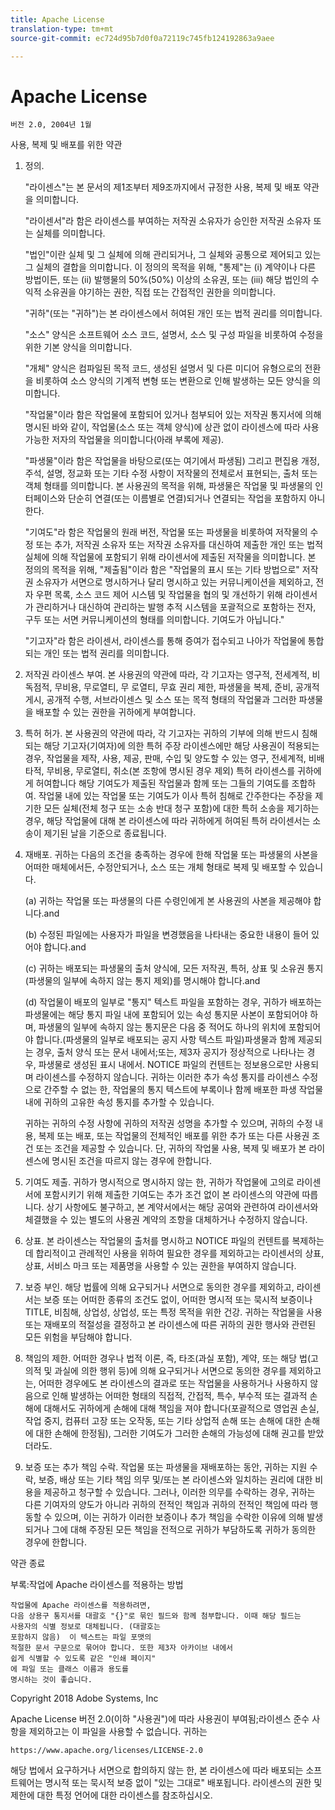 ```yaml
---
title: Apache License
translation-type: tm+mt
source-git-commit: ec724d95b7d0f0a72119c745fb124192863a9aee

---
```



# Apache License

    버전 2.0, 2004년 1월
<!--                        https://www.apache.org/licenses/  -->

사용, 복제 및 배포를 위한 약관

1. 정의.

   "라이센스"는 본 문서의 제1조부터 제9조까지에서 규정한 사용, 복제 및 배포 약관을 의미합니다.

   "라이센서"라 함은 라이센스를 부여하는 저작권 소유자가 승인한 저작권 소유자 또는 실체를 의미합니다.

   "법인"이란 실체 및 그 실체에 의해 관리되거나, 그 실체와 공통으로 제어되고 있는 그 실체의 결합을 의미합니다. 이 정의의 목적을 위해, "통제"는 (i) 계약이나 다른 방법이든, 또는 (ii) 발행물의 50%(50%) 이상의 소유권, 또는 (iii) 해당 법인의 수익적 소유권을 야기하는 권한, 직접 또는 간접적인 권한을 의미합니다.

   "귀하"(또는 "귀하")는 본 라이센스에서 허여된 개인 또는 법적 권리를 의미합니다.

   "소스" 양식은 소프트웨어 소스 코드, 설명서, 소스 및 구성 파일을 비롯하여 수정을 위한 기본 양식을 의미합니다.

   "개체" 양식은 컴파일된 목적 코드, 생성된 설명서 및 다른 미디어 유형으로의 전환을 비롯하여 소스 양식의 기계적 변형 또는 변환으로 인해 발생하는 모든 양식을 의미합니다.

   "작업물"이라 함은 작업물에 포함되어 있거나 첨부되어 있는 저작권 통지서에 의해 명시된 바와 같이, 작업물(소스 또는 객체 양식)에 상관 없이 라이센스에 따라 사용 가능한 저자의 작업물을 의미합니다(아래 부록에 제공).

   "파생물"이라 함은 작업물을 바탕으로(또는 여기에서 파생됨) 그리고 편집용 개정, 주석, 설명, 정교화 또는 기타 수정 사항이 저작물의 전체로서 표현되는, 출처 또는 객체 형태를 의미합니다. 본 사용권의 목적을 위해, 파생물은 작업물 및 파생물의 인터페이스와 단순히 연결(또는 이름별로 연결)되거나 연결되는 작업을 포함하지 아니한다.

   "기여도"라 함은 작업물의 원래 버전, 작업물 또는 파생물을 비롯하여 저작물의 수정 또는 추가, 저작권 소유자 또는 저작권 소유자를 대신하여 제출한 개인 또는 법적 실체에 의해 작업물에 포함되기 위해 라이센서에 제출된 저작물을 의미합니다. 본 정의의 목적을 위해, "제출됨"이라 함은 "작업물의 표시 또는 기타 방법으로" 저작권 소유자가 서면으로 명시하거나 달리 명시하고 있는 커뮤니케이션을 제외하고, 전자 우편 목록, 소스 코드 제어 시스템 및 작업물을 협의 및 개선하기 위해 라이센서가 관리하거나 대신하여 관리하는 발행 추적 시스템을 포괄적으로 포함하는 전자, 구두 또는 서면 커뮤니케이션의 형태를 의미합니다. 기여도가 아닙니다."

   "기고자"라 함은 라이센서, 라이센스를 통해 증여가 접수되고 나아가 작업물에 통합되는 개인 또는 법적 권리를 의미합니다.

2. 저작권 라이센스 부여. 본 사용권의 약관에 따라, 각 기고자는 영구적, 전세계적, 비독점적, 무비용, 무로열티, 무 로열티, 무효 권리 제한, 파생물을 복제, 준비, 공개적 게시, 공개적 수행, 서브라이센스 및 소스 또는 목적 형태의 작업물과 그러한 파생물을 배포할 수 있는 권한을 귀하에게 부여합니다.

3. 특허 허가. 본 사용권의 약관에 따라, 각 기고자는 귀하의 기부에 의해 반드시 침해되는 해당 기고자(기여자)에 의한 특허 주장 라이센스에만 해당 사용권이 적용되는 경우, 작업물을 제작, 사용, 제공, 판매, 수입 및 양도할 수 있는 영구, 전세계적, 비배타적, 무비용, 무로열티, 취소(본 조항에 명시된 경우 제외) 특허 라이센스를 귀하에게 허여합니다 해당 기여도가 제출된 작업물과 함께 또는 그들의 기여도를 조합하여. 작업물 내에 있는 작업물 또는 기여도가 이사 특허 침해로 간주한다는 주장을 제기한 모든 실체(전체 청구 또는 소송 반대 청구 포함)에 대한 특허 소송을 제기하는 경우, 해당 작업물에 대해 본 라이센스에 따라 귀하에게 허여된 특허 라이센서는 소송이 제기된 날을 기준으로 종료됩니다.

4. 재배포. 귀하는 다음의 조건을 충족하는 경우에 한해 작업물 또는 파생물의 사본을 어떠한 매체에서든, 수정안되거나, 소스 또는 개체 형태로 복제 및 배포할 수 있습니다.

   (a) 귀하는 작업물 또는 파생물의 다른 수령인에게 본 사용권의 사본을 제공해야 합니다.and

   (b) 수정된 파일에는 사용자가 파일을 변경했음을 나타내는 중요한 내용이 들어 있어야 합니다.and

   (c) 귀하는 배포되는 파생물의 출처 양식에, 모든 저작권, 특허, 상표 및 소유권 통지(파생물의 일부에 속하지 않는 통지 제외)를 명시해야 합니다.and

   (d) 작업물이 배포의 일부로 "통지" 텍스트 파일을 포함하는 경우, 귀하가 배포하는 파생물에는 해당 통지 파일 내에 포함되어 있는 속성 통지문 사본이 포함되어야 하며, 파생물의 일부에 속하지 않는 통지문은 다음 중 적어도 하나의 위치에 포함되어야 합니다.(파생물의 일부로 배포되는 공지 사항 텍스트 파일)파생물과 함께 제공되는 경우, 출처 양식 또는 문서 내에서;또는, 제3자 공지가 정상적으로 나타나는 경우, 파생물로 생성된 표시 내에서. NOTICE 파일의 컨텐트는 정보용으로만 사용되며 라이센스를 수정하지 않습니다. 귀하는 이러한 추가 속성 통지를 라이센스 수정으로 간주할 수 없는 한, 작업물의 통지 텍스트에 부록이나 함께 배포한 파생 작업물 내에 귀하의 고유한 속성 통지를 추가할 수 있습니다.

   귀하는 귀하의 수정 사항에 귀하의 저작권 성명을 추가할 수 있으며, 귀하의 수정 내용, 복제 또는 배포, 또는 작업물의 전체적인 배포를 위한 추가 또는 다른 사용권 조건 또는 조건을 제공할 수 있습니다. 단, 귀하의 작업물 사용, 복제 및 배포가 본 라이센스에 명시된 조건을 따르지 않는 경우에 한합니다.

5. 기여도 제출. 귀하가 명시적으로 명시하지 않는 한, 귀하가 작업물에 고의로 라이센서에 포함시키기 위해 제출한 기여도는 추가 조건 없이 본 라이센스의 약관에 따릅니다.
상기 사항에도 불구하고, 본 계약서에서는 해당 공여와 관련하여 라이센서와 체결했을 수 있는 별도의 사용권 계약의 조항을 대체하거나 수정하지 않습니다.

6. 상표. 본 라이센스는 작업물의 출처를 명시하고 NOTICE 파일의 컨텐트를 복제하는 데 합리적이고 관례적인 사용을 위하여 필요한 경우를 제외하고는 라이센서의 상표, 상표, 서비스 마크 또는 제품명을 사용할 수 있는 권한을 부여하지 않습니다.

7. 보증 부인. 해당 법률에 의해 요구되거나 서면으로 동의한 경우를 제외하고, 라이센서는 보증 또는 어떠한 종류의 조건도 없이, 어떠한 명시적 또는 묵시적 보증이나 TITLE, 비침해, 상업성, 상업성, 또는 특정 목적을 위한 건강. 귀하는 작업물을 사용 또는 재배포의 적절성을 결정하고 본 라이센스에 따른 귀하의 권한 행사와 관련된 모든 위험을 부담해야 합니다.

8. 책임의 제한. 어떠한 경우나 법적 이론, 즉, 타조(과실 포함), 계약, 또는 해당 법(고의적 및 과실에 의한 행위 등)에 의해 요구되거나 서면으로 동의한 경우를 제외하고는, 어떠한 경우에도 본 라이센스의 결과로 또는 작업물을 사용하거나 사용하지 않음으로 인해 발생하는 어떠한 형태의 직접적, 간접적, 특수, 부수적 또는 결과적 손해에 대해서도 귀하에게 손해에 대해 책임을 져야 합니다(포괄적으로 영업권 손실, 작업 중지, 컴퓨터 고장 또는 오작동, 또는 기타 상업적 손해 또는 손해에 대한 손해에 대한 손해에 한정됨), 그러한 기여도가 그러한 손해의 가능성에 대해 권고를 받았더라도.

9. 보증 또는 추가 책임 수락. 작업물 또는 파생물을 재배포하는 동안, 귀하는 지원 수락, 보증, 배상 또는 기타 책임 의무 및/또는 본 라이센스와 일치하는 권리에 대한 비용을 제공하고 청구할 수 있습니다. 그러나, 이러한 의무를 수락하는 경우, 귀하는 다른 기여자의 양도가 아니라 귀하의 전적인 책임과 귀하의 전적인 책임에 따라 행동할 수 있으며, 이는 귀하가 이러한 보증이나 추가 책임을 수락한 이유에 의해 발생되거나 그에 대해 주장된 모든 책임을 전적으로 귀하가 부담하도록 귀하가 동의한 경우에 한합니다.

약관 종료

부록:작업에 Apache 라이센스를 적용하는 방법

    작업물에 Apache 라이센스를 적용하려면,
    다음 상용구 통지서를 대괄호 "{}"로 묶인 필드와 함께 첨부합니다. 이때 해당 필드는
    사용자의 식별 정보로 대체됩니다. (대괄호는
    포함하지 않음)  이 텍스트는 파일 포맷의
    적절한 문서 구문으로 묶어야 합니다. 또한 제3자 아카이브 내에서
    쉽게 식별할 수 있도록 같은 "인쇄 페이지"
    에 파일 또는 클래스 이름과 용도를
    명시하는 것이 좋습니다.

Copyright 2018 Adobe Systems, Inc

Apache License 버전 2.0(이하 "사용권")에 따라 사용권이 부여됨;라이센스 준수 사항을 제외하고는 이 파일을 사용할 수 없습니다.
귀하는

    https://www.apache.org/licenses/LICENSE-2.0

해당 법에서 요구하거나 서면으로 합의하지 않는 한, 본 라이센스에 따라 배포되는 소프트웨어는 명시적 또는 묵시적 보증 없이 "있는 그대로" 배포됩니다.
라이센스의 권한 및 제한에 대한 특정 언어에 대한 라이센스를 참조하십시오.
